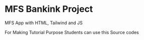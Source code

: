 # MFS Bankink Project 

MFS App with HTML, Tailwind and JS

For Making Tutorial Purpose
Students can use this Source codes